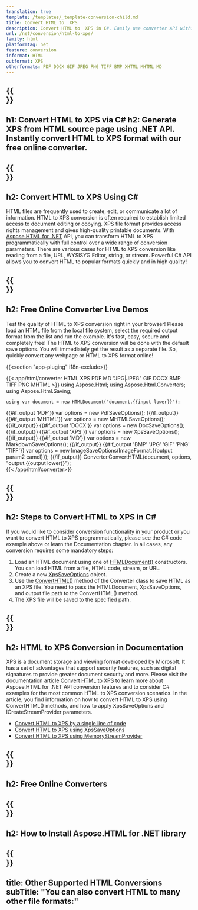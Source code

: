 ```yaml
---
translation: true
template: /templates/_template-conversion-child.md
title: Convert HTML to  XPS
description: Convert HTML to  XPS in C#. Easily use converter API within ASP.NET or any .NET application. Try online HTML to  XPS Converter for free!
url: /net/conversion/html-to-xps/
family: html
platformtag: net
feature: conversion
informat: HTML
outformat: XPS
otherformats: PDF DOCX GIF JPEG PNG TIFF BMP XHTML MHTML MD 
---
```


{{<section banner>}}
---
h1: Convert HTML to XPS via C#
h2: Generate XPS from HTML source page using .NET API. Instantly convert HTML to XPS format with our free online converter.
---

{{<section overview>}}
---
h2: Convert HTML to XPS Using C#
---

HTML files are frequently used to create, edit, or communicate a lot of information. HTML to XPS conversion is often required to establish limited access to document editing or copying. XPS file format provides access rights management and gives high-quality printable documents. With [Aspose.HTML for .NET](https://products.aspose.com/html/net/) API, you can transform HTML to XPS programmatically with full control over a wide range of conversion parameters. There are various cases for HTML to XPS conversion like reading from a file, URL, WYSISYG Editor, string, or stream. Powerful C# API allows you to convert HTML to popular formats quickly and in high quality!

{{<section demos>}}
---
h2: Free Online Converter Live Demos
---

Test the quality of HTML to XPS conversion right in your browser! Please load an HTML file from the local file system, select the required output format from the list and run the example. It's fast, easy, secure and completely free! The HTML to XPS conversion will be done with the default save options. You will immediately get the result as a separate file. So, quickly convert any webpage or HTML to XPS format online!

{{<section "app-pluging" i18n-exclude>}}

{{< app/html/converter HTML  XPS PDF MD "JPG|JPEG" GIF DOCX BMP TIFF PNG MHTML >}}
using Aspose.Html;
using Aspose.Html.Converters;
using Aspose.Html.Saving;

    using var document = new HTMLDocument("document.{{input lower}}");
{{#if_output 'PDF'}}
    var options = new PdfSaveOptions();
{{/if_output}}
{{#if_output 'MHTML'}}
    var options = new MHTMLSaveOptions();
{{/if_output}}
{{#if_output 'DOCX'}}
    var options = new DocSaveOptions();
{{/if_output}}
{{#if_output 'XPS'}}
    var options = new XpsSaveOptions();
{{/if_output}}
{{#if_output 'MD'}}
    var options = new MarkdownSaveOptions();
{{/if_output}}
{{#if_output 'BMP' 'JPG' 'GIF' 'PNG' 'TIFF'}}
    var options = new ImageSaveOptions(ImageFormat.{{output param2 camel}});
{{/if_output}}
    Converter.ConvertHTML(document, options, "output.{{output lower}}");   
{{< /app/html/converter>}} 


{{<section steps>}}
---
h2: Steps to Convert HTML to XPS in C#
---

If you would like to consider conversion functionality in your product or you want to convert HTML to XPS programmatically, please see the C# code example above or learn the Documentation chapter. In all cases, any conversion requires some mandatory steps:

1.  Load an HTML document using one of [HTMLDocument()](https://apireference.aspose.com/html/net/aspose.html/htmldocument) constructors. You can load HTML from a file, HTML code, stream, or URL.
1.  Create a new [XpsSaveOptions](https://apireference.aspose.com/html/net/aspose.html.saving/xpssaveoptions) object.
1.  Use the [ConvertHTML()](https://apireference.aspose.com/html/net/aspose.html.converters/converter/converthtml/) method of the Converter class to save HTML as an XPS file. You need to pass the HTMLDocument, XpsSaveOptions, and output file path to the ConvertHTML() method.
1.  The XPS file will be saved to the specified path.


{{<section documentation>}}
---
h2: HTML to  XPS Conversion in Documentation
---

XPS is a document storage and viewing format developed by Microsoft. It has a set of advantages that support security features, such as digital signatures to provide greater document security and more. Please visit the documentation article [Convert HTML to XPS](https://docs.aspose.com/html/net/converting-between-formats/html-to-xps/) to learn more about Aspose.HTML for .NET API conversion features and to consider C# examples for the most common HTML to  XPS conversion scenarios. In the article, you find information on how to convert HTML to  XPS using ConvertHTML() methods, and how to apply XpsSaveOptions and ICreateStreamProvider parameters.
  -  <a href="https://docs.aspose.com/html/net/converting-between-formats/html-to-xps/#html-to-xps-by-a-single-line-of-code" target="_blank">Convert HTML to XPS by a single line of code</a>
  - <a href="https://docs.aspose.com/html/net/converting-between-formats/html-to-xps/#convert-html-to-xps-in-c-using-xpssaveoptions" target="_blank">Convert HTML to XPS using XpsSaveOptions</a>
  - <a href="https://docs.aspose.com/html/net/converting-between-formats/html-to-xps/#output-stream-providers" target="_blank">Convert HTML to XPS using MemoryStreamProvider</a>

{{<section online-converters>}}
---
h2: Free Online Converters
---

{{<section get-started>}}
---
h2: How to Install Aspose.HTML for .NET library
---

{{<section other-conversions>}}
---
title: Other Supported HTML Conversions
subTitle: "You can also convert HTML to many other file formats:"
---